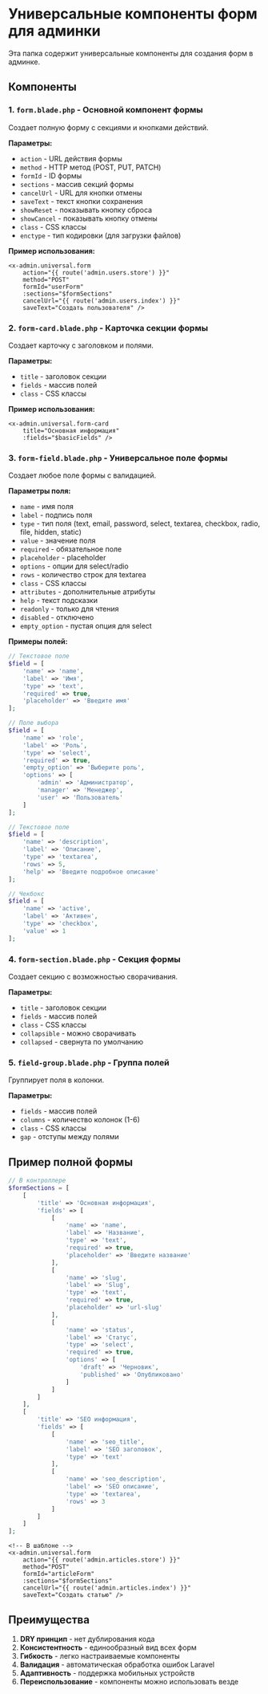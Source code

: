 # Универсальные компоненты форм для админки

Эта папка содержит универсальные компоненты для создания форм в админке.

## Компоненты

### 1. `form.blade.php` - Основной компонент формы
Создает полную форму с секциями и кнопками действий.

**Параметры:**
- `action` - URL действия формы
- `method` - HTTP метод (POST, PUT, PATCH)
- `formId` - ID формы
- `sections` - массив секций формы
- `cancelUrl` - URL для кнопки отмены
- `saveText` - текст кнопки сохранения
- `showReset` - показывать кнопку сброса
- `showCancel` - показывать кнопку отмены
- `class` - CSS классы
- `enctype` - тип кодировки (для загрузки файлов)

**Пример использования:**
```blade
<x-admin.universal.form 
    action="{{ route('admin.users.store') }}"
    method="POST"
    formId="userForm"
    :sections="$formSections"
    cancelUrl="{{ route('admin.users.index') }}"
    saveText="Создать пользователя" />
```

### 2. `form-card.blade.php` - Карточка секции формы
Создает карточку с заголовком и полями.

**Параметры:**
- `title` - заголовок секции
- `fields` - массив полей
- `class` - CSS классы

**Пример использования:**
```blade
<x-admin.universal.form-card 
    title="Основная информация"
    :fields="$basicFields" />
```

### 3. `form-field.blade.php` - Универсальное поле формы
Создает любое поле формы с валидацией.

**Параметры поля:**
- `name` - имя поля
- `label` - подпись поля
- `type` - тип поля (text, email, password, select, textarea, checkbox, radio, file, hidden, static)
- `value` - значение поля
- `required` - обязательное поле
- `placeholder` - placeholder
- `options` - опции для select/radio
- `rows` - количество строк для textarea
- `class` - CSS классы
- `attributes` - дополнительные атрибуты
- `help` - текст подсказки
- `readonly` - только для чтения
- `disabled` - отключено
- `empty_option` - пустая опция для select

**Примеры полей:**

```php
// Текстовое поле
$field = [
    'name' => 'name',
    'label' => 'Имя',
    'type' => 'text',
    'required' => true,
    'placeholder' => 'Введите имя'
];

// Поле выбора
$field = [
    'name' => 'role',
    'label' => 'Роль',
    'type' => 'select',
    'required' => true,
    'empty_option' => 'Выберите роль',
    'options' => [
        'admin' => 'Администратор',
        'manager' => 'Менеджер',
        'user' => 'Пользователь'
    ]
];

// Текстовое поле
$field = [
    'name' => 'description',
    'label' => 'Описание',
    'type' => 'textarea',
    'rows' => 5,
    'help' => 'Введите подробное описание'
];

// Чекбокс
$field = [
    'name' => 'active',
    'label' => 'Активен',
    'type' => 'checkbox',
    'value' => 1
];
```

### 4. `form-section.blade.php` - Секция формы
Создает секцию с возможностью сворачивания.

**Параметры:**
- `title` - заголовок секции
- `fields` - массив полей
- `class` - CSS классы
- `collapsible` - можно сворачивать
- `collapsed` - свернута по умолчанию

### 5. `field-group.blade.php` - Группа полей
Группирует поля в колонки.

**Параметры:**
- `fields` - массив полей
- `columns` - количество колонок (1-6)
- `class` - CSS классы
- `gap` - отступы между полями

## Пример полной формы

```php
// В контроллере
$formSections = [
    [
        'title' => 'Основная информация',
        'fields' => [
            [
                'name' => 'name',
                'label' => 'Название',
                'type' => 'text',
                'required' => true,
                'placeholder' => 'Введите название'
            ],
            [
                'name' => 'slug',
                'label' => 'Slug',
                'type' => 'text',
                'required' => true,
                'placeholder' => 'url-slug'
            ],
            [
                'name' => 'status',
                'label' => 'Статус',
                'type' => 'select',
                'required' => true,
                'options' => [
                    'draft' => 'Черновик',
                    'published' => 'Опубликовано'
                ]
            ]
        ]
    ],
    [
        'title' => 'SEO информация',
        'fields' => [
            [
                'name' => 'seo_title',
                'label' => 'SEO заголовок',
                'type' => 'text'
            ],
            [
                'name' => 'seo_description',
                'label' => 'SEO описание',
                'type' => 'textarea',
                'rows' => 3
            ]
        ]
    ]
];
```

```blade
<!-- В шаблоне -->
<x-admin.universal.form 
    action="{{ route('admin.articles.store') }}"
    method="POST"
    formId="articleForm"
    :sections="$formSections"
    cancelUrl="{{ route('admin.articles.index') }}"
    saveText="Создать статью" />
```

## Преимущества

1. **DRY принцип** - нет дублирования кода
2. **Консистентность** - единообразный вид всех форм
3. **Гибкость** - легко настраиваемые компоненты
4. **Валидация** - автоматическая обработка ошибок Laravel
5. **Адаптивность** - поддержка мобильных устройств
6. **Переиспользование** - компоненты можно использовать везде
